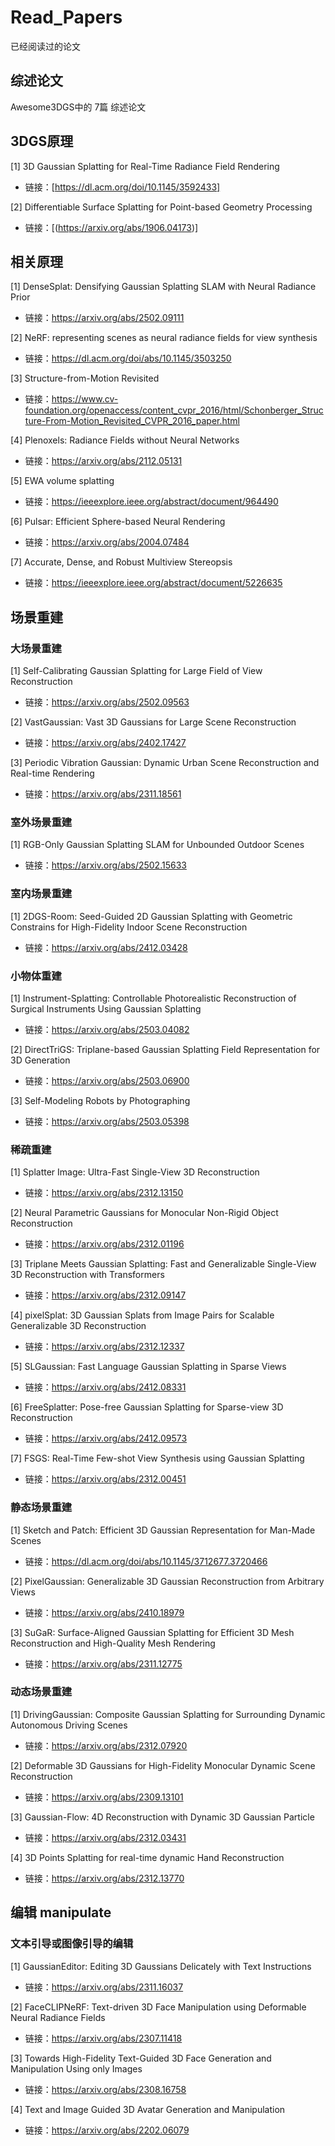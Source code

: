 # Read_Papers
已经阅读过的论文


## 综述论文
Awesome3DGS中的 7篇 综述论文

## 3DGS原理
[1] 3D Gaussian Splatting for Real-Time Radiance Field Rendering
- 链接：[https://dl.acm.org/doi/10.1145/3592433]

[2] Differentiable Surface Splatting for Point-based Geometry Processing
- 链接：[(https://arxiv.org/abs/1906.04173)]

## 相关原理
[1]  DenseSplat: Densifying Gaussian Splatting SLAM with Neural Radiance Prior
- 链接：https://arxiv.org/abs/2502.09111

[2] NeRF: representing scenes as neural radiance fields for view synthesis
- 链接：https://dl.acm.org/doi/abs/10.1145/3503250

[3] Structure-from-Motion Revisited
- 链接：https://www.cv-foundation.org/openaccess/content_cvpr_2016/html/Schonberger_Structure-From-Motion_Revisited_CVPR_2016_paper.html
  
[4] Plenoxels: Radiance Fields without Neural Networks
- 链接：https://arxiv.org/abs/2112.05131
  
[5] EWA volume splatting
- 链接：https://ieeexplore.ieee.org/abstract/document/964490
  
[6] Pulsar: Efficient Sphere-based Neural Rendering
- 链接：https://arxiv.org/abs/2004.07484

[7] Accurate, Dense, and Robust Multiview Stereopsis
- 链接：https://ieeexplore.ieee.org/abstract/document/5226635


## 场景重建
### 大场景重建
[1] Self-Calibrating Gaussian Splatting for Large Field of View Reconstruction
- 链接：https://arxiv.org/abs/2502.09563

[2] VastGaussian: Vast 3D Gaussians for Large Scene Reconstruction
- 链接：https://arxiv.org/abs/2402.17427

[3] Periodic Vibration Gaussian: Dynamic Urban Scene Reconstruction and Real-time Rendering
- 链接：https://arxiv.org/abs/2311.18561

### 室外场景重建
[1] RGB-Only Gaussian Splatting SLAM for Unbounded Outdoor Scenes
- 链接：https://arxiv.org/abs/2502.15633

### 室内场景重建
[1] 2DGS-Room: Seed-Guided 2D Gaussian Splatting with Geometric Constrains for High-Fidelity Indoor Scene Reconstruction
- 链接：https://arxiv.org/abs/2412.03428

### 小物体重建
[1]  Instrument-Splatting: Controllable Photorealistic Reconstruction of Surgical Instruments Using Gaussian Splatting
- 链接：https://arxiv.org/abs/2503.04082

[2] DirectTriGS: Triplane-based Gaussian Splatting Field Representation for 3D Generation
- 链接：https://arxiv.org/abs/2503.06900

[3] Self-Modeling Robots by Photographing
- 链接：https://arxiv.org/abs/2503.05398

### 稀疏重建
[1] Splatter Image: Ultra-Fast Single-View 3D Reconstruction
- 链接：https://arxiv.org/abs/2312.13150

[2] Neural Parametric Gaussians for Monocular Non-Rigid Object Reconstruction
- 链接：https://arxiv.org/abs/2312.01196

[3] Triplane Meets Gaussian Splatting: Fast and Generalizable Single-View 3D Reconstruction with Transformers
- 链接：https://arxiv.org/abs/2312.09147

[4] pixelSplat: 3D Gaussian Splats from Image Pairs for Scalable Generalizable 3D Reconstruction
- 链接：https://arxiv.org/abs/2312.12337

[5] SLGaussian: Fast Language Gaussian Splatting in Sparse Views
- 链接：https://arxiv.org/abs/2412.08331

[6] FreeSplatter: Pose-free Gaussian Splatting for Sparse-view 3D Reconstruction
- 链接：https://arxiv.org/abs/2412.09573

[7] FSGS: Real-Time Few-shot View Synthesis using Gaussian Splatting
- 链接：https://arxiv.org/abs/2312.00451

### 静态场景重建
[1] Sketch and Patch: Efficient 3D Gaussian Representation for Man-Made Scenes
- 链接：https://dl.acm.org/doi/abs/10.1145/3712677.3720466

[2] PixelGaussian: Generalizable 3D Gaussian Reconstruction from Arbitrary Views
- 链接：https://arxiv.org/abs/2410.18979

[3] SuGaR: Surface-Aligned Gaussian Splatting for Efficient 3D Mesh Reconstruction and High-Quality Mesh Rendering
- 链接：https://arxiv.org/abs/2311.12775

### 动态场景重建
[1] DrivingGaussian: Composite Gaussian Splatting for Surrounding Dynamic Autonomous Driving Scenes
- 链接：https://arxiv.org/abs/2312.07920

[2] Deformable 3D Gaussians for High-Fidelity Monocular Dynamic Scene Reconstruction
- 链接：https://arxiv.org/abs/2309.13101

[3] Gaussian-Flow: 4D Reconstruction with Dynamic 3D Gaussian Particle
- 链接：https://arxiv.org/abs/2312.03431

[4] 3D Points Splatting for real-time dynamic Hand Reconstruction
- 链接：https://arxiv.org/abs/2312.13770


## 编辑 manipulate
### 文本引导或图像引导的编辑
[1] GaussianEditor: Editing 3D Gaussians Delicately with Text Instructions
- 链接：https://arxiv.org/abs/2311.16037

[2] FaceCLIPNeRF: Text-driven 3D Face Manipulation using Deformable Neural Radiance Fields
- 链接：https://arxiv.org/abs/2307.11418

[3] Towards High-Fidelity Text-Guided 3D Face Generation and Manipulation Using only Images
- 链接：https://arxiv.org/abs/2308.16758

[4] Text and Image Guided 3D Avatar Generation and Manipulation
- 链接：https://arxiv.org/abs/2202.06079
